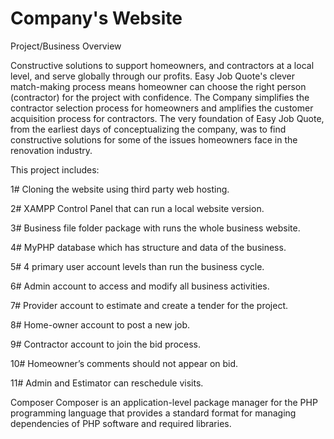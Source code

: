 # Company's Website

Project/Business Overview 

Constructive solutions to support homeowners, and contractors at a local level, and serve globally through our profits. 
Easy Job Quote's clever match-making process means homeowner can choose the right person (contractor) for the project with confidence. 
The Company simplifies the contractor selection process for homeowners and amplifies the customer acquisition process for contractors. The very foundation of 
Easy Job Quote, from the earliest days of conceptualizing the company, was to find constructive solutions for some of the issues homeowners face in 
the renovation industry. 

This project includes:  

1# Cloning the website using third party web hosting. 

2# XAMPP Control Panel that can run a local website version. 

3# Business file folder package with runs the whole business website. 

4# MyPHP database which has structure and data of the business. 

5# 4 primary user account levels than run the business cycle. 

6# Admin account to access and modify all business activities. 

7# Provider account to estimate and create a tender for the project. 

8# Home-owner account to post a new job. 

9# Contractor account to join the bid process. 

10# Homeowner’s comments should not appear on bid. 

11# Admin and Estimator can reschedule visits. 


Composer
Composer is an application-level package manager for the PHP programming language that provides a standard format for managing dependencies of PHP software and required libraries.
